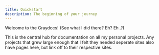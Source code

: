 ```yaml
---
title: Quickstart
description: The beginning of your journey
---
```


Welcome to the Graydocs! (See what I did there? Eh? Eh..?)

This is the central hub for documentation on all my personal projects. Any projects that grew large enough that I felt they needed seperate sites also have pages here, but link off to their respective sites.